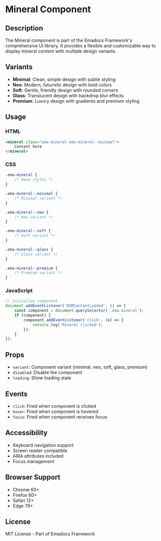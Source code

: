 # Mineral Component

## Description
The Mineral component is part of the Emadocs Framework's comprehensive UI library. It provides a flexible and customizable way to display mineral content with multiple design variants.

## Variants
- **Minimal**: Clean, simple design with subtle styling
- **Neo**: Modern, futuristic design with bold colors
- **Soft**: Gentle, friendly design with rounded corners
- **Glass**: Translucent design with backdrop blur effects
- **Premium**: Luxury design with gradients and premium styling

## Usage

### HTML
```html
<mineral class="ema-mineral ema-mineral--minimal">
    Content here
</mineral>
```

### CSS
```css
.ema-mineral {
    /* Base styles */
}

.ema-mineral--minimal {
    /* Minimal variant */
}

.ema-mineral--neo {
    /* Neo variant */
}

.ema-mineral--soft {
    /* Soft variant */
}

.ema-mineral--glass {
    /* Glass variant */
}

.ema-mineral--premium {
    /* Premium variant */
}
```

### JavaScript
```javascript
// Initialize component
document.addEventListener('DOMContentLoaded', () => {
    const component = document.querySelector('.ema-mineral');
    if (component) {
        component.addEventListener('click', (e) => {
            console.log('Mineral clicked');
        });
    }
});
```

## Props
- `variant`: Component variant (minimal, neo, soft, glass, premium)
- `disabled`: Disable the component
- `loading`: Show loading state

## Events
- `click`: Fired when component is clicked
- `hover`: Fired when component is hovered
- `focus`: Fired when component receives focus

## Accessibility
- Keyboard navigation support
- Screen reader compatible
- ARIA attributes included
- Focus management

## Browser Support
- Chrome 60+
- Firefox 60+
- Safari 12+
- Edge 79+

## License
MIT License - Part of Emadocs Framework
